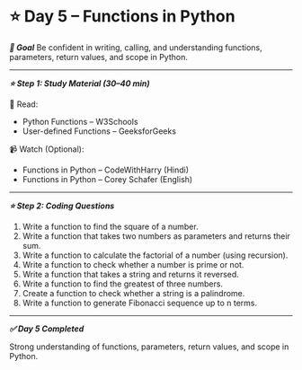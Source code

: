 # ⭐ Day 5 – Functions in Python


***🎯 Goal***
Be confident in writing, calling, and understanding functions, parameters, return values, and scope in Python.

---

***⭐ Step 1: Study Material (30–40 min)***

📖 Read:
- Python Functions – W3Schools
- User-defined Functions – GeeksforGeeks

📹 Watch (Optional):
- Functions in Python – CodeWithHarry (Hindi)
- Functions in Python – Corey Schafer (English)
---

***⭐ Step 2: Coding Questions***

1. Write a function to find the square of a number.
2. Write a function that takes two numbers as parameters and returns their sum.
3. Write a function to calculate the factorial of a number (using recursion).
4. Write a function to check whether a number is prime or not.
5. Write a function that takes a string and returns it reversed.
6. Write a function to find the greatest of three numbers.
7. Create a function to check whether a string is a palindrome.
8. Write a function to generate Fibonacci sequence up to n terms.

--- 

***✅ Day 5 Completed***

Strong understanding of functions, parameters, return values, and scope in Python.
